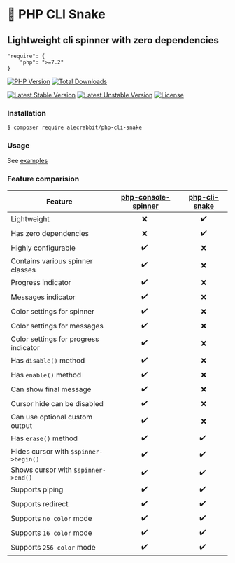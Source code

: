 # 🐍 PHP CLI Snake

## Lightweight cli spinner with zero dependencies

```
"require": {
    "php": ">=7.2"
}
```

[![PHP Version](https://img.shields.io/packagist/php-v/alecrabbit/php-cli-snake.svg)](https://php.net)
[![Total Downloads](https://poser.pugx.org/alecrabbit/php-cli-snake/downloads)](https://packagist.org/packages/alecrabbit/php-cli-snake)
<!-- [![Build Status](https://travis-ci.com/alecrabbit/php-cli-snake.svg?branch=master)](https://travis-ci.com/alecrabbit/php-cli-snake) -->
<!-- [![Appveyor Status](https://img.shields.io/appveyor/ci/alecrabbit/php-cli-snake.svg?label=appveyor)](https://ci.appveyor.com/project/alecrabbit/php-cli-snake/branch/master)-->
<!-- [![Scrutinizer Code Quality](https://scrutinizer-ci.com/g/alecrabbit/php-cli-snake/badges/quality-score.png?b=master)](https://scrutinizer-ci.com/g/alecrabbit/php-cli-snake/?branch=master)-->
<!-- [![Code Coverage](https://scrutinizer-ci.com/g/alecrabbit/php-cli-snake/badges/coverage.png?b=master)](https://scrutinizer-ci.com/g/alecrabbit/php-cli-snake/?branch=master)-->

[![Latest Stable Version](https://poser.pugx.org/alecrabbit/php-cli-snake/v/stable)](https://packagist.org/packages/alecrabbit/php-cli-snake)
[![Latest Unstable Version](https://poser.pugx.org/alecrabbit/php-cli-snake/v/unstable)](https://packagist.org/packages/alecrabbit/php-cli-snake)
[![License](https://img.shields.io/packagist/l/alecrabbit/php-cli-snake)](https://packagist.org/packages/alecrabbit/php-cli-snake)

### Installation

```bash
$ composer require alecrabbit/php-cli-snake
```

### Usage
 
 See [examples](./examples)
 
### Feature comparision

| Feature       | [php-console-spinner](https://github.com/alecrabbit/php-console-spinner)    |  [php-cli-snake](https://github.com/alecrabbit/php-cli-snake) |
| ------------- | :---:  | :---: |
| Lightweight        |  ❌ ️ |  ✔️  |
| Has zero dependencies      |  ❌ ️ |  ✔️  |
| Highly  configurable        |  ✔️ ️ |  ❌  |
| Contains various spinner classes        |  ✔️ ️ |  ❌  |
| Progress indicator        |  ✔️ ️ |  ❌  |
| Messages indicator        |  ✔️ ️ |  ❌  |
| Color settings for spinner       |  ✔️ ️ |  ❌  |
| Color settings for messages        |  ✔️ ️ |  ❌  |
| Color settings for progress indicator        |  ✔️ ️ |  ❌  |
| Has `disable()` method        |  ✔️ ️ |  ❌  |
| Has `enable()` method        |  ✔️ ️ |  ❌  |
| Can show final message      |  ✔️ ️ |  ❌  |
| Cursor hide can be disabled      |  ✔️ ️ |  ❌  |
| Can use optional custom output      |  ✔️ ️ |  ❌  |
| Has `erase()` method        |  ✔️ ️ |  ✔️ ️ |
| Hides cursor with `$spinner->begin()`  |  ✔️ ️ |  ✔️ ️ |
| Shows cursor with `$spinner->end()`  |  ✔️ ️ |  ✔️ ️ |
| Supports piping         |  ✔️ ️ |  ✔️ ️ |
| Supports redirect        |  ✔️ ️ |  ✔️ ️ |
| Supports `no color` mode        |  ✔️ ️ |  ✔️ ️ |
| Supports `16 color` mode        |  ✔️ ️ |  ✔️ ️ |
| Supports `256 color` mode        |  ✔️ ️ |  ✔️ ️ |

